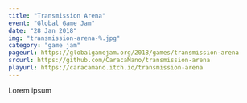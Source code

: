 ```yaml
---
title: "Transmission Arena"
event: "Global Game Jam"
date: "28 Jan 2018"
img: "transmission-arena-%.jpg"
category: "game jam"
pageurl: https://globalgamejam.org/2018/games/transmission-arena
srcurl: https://github.com/CaracaMano/transmission-arena
playurl: https://caracamano.itch.io/transmission-arena
---
```

Lorem ipsum